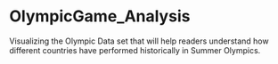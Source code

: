 # OlympicGame_Analysis
Visualizing the Olympic Data set that will help readers understand how different countries have performed historically in Summer Olympics. 
